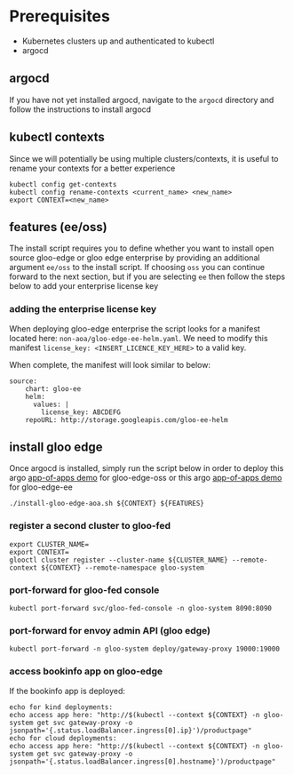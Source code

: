 # Prerequisites
- Kubernetes clusters up and authenticated to kubectl
- argocd

## argocd
If you have not yet installed argocd, navigate to the `argocd` directory and follow the instructions to install argocd

## kubectl contexts
Since we will potentially be using multiple clusters/contexts, it is useful to rename your contexts for a better experience
```
kubectl config get-contexts
kubectl config rename-contexts <current_name> <new_name>
export CONTEXT=<new_name>
```

## features (ee/oss)
The install script requires you to define whether you want to install open source gloo-edge or gloo edge enterprise by providing an additional argument `ee/oss` to the install script. If choosing `oss` you can continue forward to the next section, but if you are selecting `ee` then follow the steps below to add your enterprise license key

### adding the enterprise license key
When deploying gloo-edge enterprise the script looks for a manifest located here: `non-aoa/gloo-edge-ee-helm.yaml`. We need to modify this manifest `license_key: <INSERT_LICENCE_KEY_HERE>` to a valid key.

When complete, the manifest will look similar to below:
```
source:
    chart: gloo-ee
    helm:
      values: |
        license_key: ABCDEFG     
    repoURL: http://storage.googleapis.com/gloo-ee-helm
```

## install gloo edge
Once argocd is installed, simply run the script below in order to deploy this argo [app-of-apps demo](https://github.com/ably77/solo-testbed-apps/tree/main/argo-apps/environments/gloo-edge-oss) for gloo-edge-oss or this argo [app-of-apps demo](https://github.com/ably77/solo-testbed-apps/tree/main/argo-apps/environments/gloo-edge-ee) for gloo-edge-ee
```
./install-gloo-edge-aoa.sh ${CONTEXT} ${FEATURES}
```

### register a second cluster to gloo-fed
```
export CLUSTER_NAME=
export CONTEXT=
glooctl cluster register --cluster-name ${CLUSTER_NAME} --remote-context ${CONTEXT} --remote-namespace gloo-system
```

### port-forward for gloo-fed console
```
kubectl port-forward svc/gloo-fed-console -n gloo-system 8090:8090
```

### port-forward for envoy admin API (gloo edge)
```
kubectl port-forward -n gloo-system deploy/gateway-proxy 19000:19000
```

### access bookinfo app on gloo-edge
If the bookinfo app is deployed:
```
echo for kind deployments:
echo access app here: "http://$(kubectl --context ${CONTEXT} -n gloo-system get svc gateway-proxy -o jsonpath='{.status.loadBalancer.ingress[0].ip}')/productpage"
echo for cloud deployments:
echo access app here: "http://$(kubectl --context ${CONTEXT} -n gloo-system get svc gateway-proxy -o jsonpath='{.status.loadBalancer.ingress[0].hostname}')/productpage"
```
